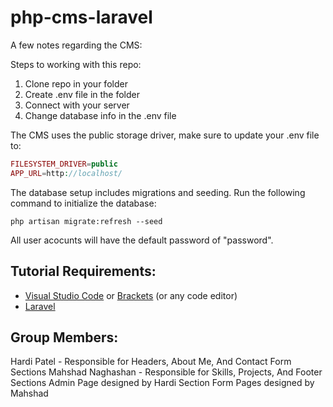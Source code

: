 # php-cms-laravel

A few notes regarding the CMS:

Steps to working with this repo:
1. Clone repo in your folder
2. Create .env file in the folder
3. Connect with your server
4. Change database info in the .env file

The CMS uses the public storage driver, make sure to update your .env file to:

```php
FILESYSTEM_DRIVER=public
APP_URL=http://localhost/
```

The database setup includes migrations and seeding. Run the following command to initialize the database:

```
php artisan migrate:refresh --seed
```

All user acocunts will have the default password of "password".

## Tutorial Requirements:

* [Visual Studio Code](https://code.visualstudio.com/) or [Brackets](http://brackets.io/) (or any code editor)
* [Laravel](https://laravel.com/)

## Group Members:

Hardi Patel - Responsible for Headers, About Me, And Contact Form Sections
Mahshad Naghashan - Responsible for Skills, Projects, And Footer Sections
Admin Page designed by Hardi
Section Form Pages designed by Mahshad
